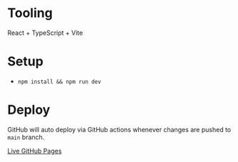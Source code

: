 # Tooling
React + TypeScript + Vite

# Setup
- ```npm install && npm run dev```

# Deploy
GitHub will auto deploy via GitHub actions whenever changes are pushed to `main` branch.

[Live GitHub Pages](http://lone-do.github.io/project-animalcrossing)
